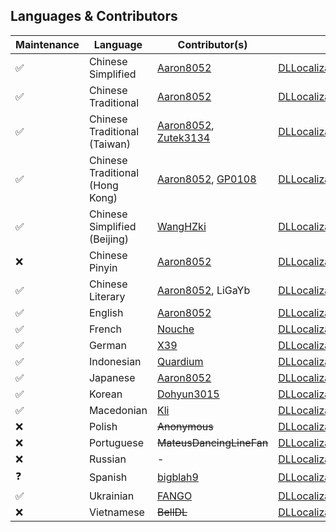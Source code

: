 ## Languages & Contributors
| Maintenance | Language | Contributor(s) | File |
| --------- | --------- | ---------------- | ------ |
| ✅ | Chinese Simplified | [Aaron8052](https://github.com/Aaron8052) | [DLLocalization_ChineseSimplified.bytes](https://github.com/DL-Community/DLCE-Translations/blob/main/DLLocalization_ChineseSimplified.bytes) |
| ✅ | Chinese Traditional | [Aaron8052](https://github.com/Aaron8052) | [DLLocalization_ChineseTradMainland.bytes](https://github.com/DL-Community/DLCE-Translations/blob/main/DLLocalization_ChineseTradMainland.bytes) |
| ✅ | Chinese Traditional (Taiwan) | [Aaron8052](https://github.com/Aaron8052), [Zutek3134](https://github.com/Zutek3134) | [DLLocalization_ChineseTraditional.bytes](https://github.com/DL-Community/DLCE-Translations/blob/main/DLLocalization_ChineseTraditional.bytes) |
| ✅ | Chinese Traditional (Hong Kong) | [Aaron8052](https://github.com/Aaron8052), [GP0108](https://github.com/GP0108) | [DLLocalization_CantoneseHK.bytes](https://github.com/DL-Community/DLCE-Translations/blob/main/DLLocalization_CantoneseHK.bytes) |
| ✅ | Chinese Simplified (Beijing) | [WangHZki](https://github.com/WangHZki) | [DLLocalization_ChineseBeijing.bytes](https://github.com/DL-Community/DLCE-Translations/blob/main/DLLocalization_ChineseBeijing.bytes) |
| ❌ | Chinese Pinyin | [Aaron8052](https://github.com/Aaron8052) | [DLLocalization_Pinyin.bytes](https://github.com/DL-Community/DLCE-Translations/blob/main/DLLocalization_Pinyin.bytes) |
| ✅ | Chinese Literary | [Aaron8052](https://github.com/Aaron8052), LiGaYb | [DLLocalization_ChineseClassical.bytes](https://github.com/DL-Community/DLCE-Translations/blob/main/DLLocalization_ChineseClassical.bytes) |
| ✅ | English | [Aaron8052](https://github.com/Aaron8052) | [DLLocalization_English.bytes](https://github.com/DL-Community/DLCE-Translations/blob/main/DLLocalization_English.bytes) |
| ✅ | French | [Nouche](https://github.com/Nouchey) | [DLLocalization_French.bytes](https://github.com/DL-Community/DLCE-Translations/blob/main/DLLocalization_French.bytes) |
| ✅ | German | [X39](https://github.com/X39X39) | [DLLocalization_German.bytes](https://github.com/DL-Community/DLCE-Translations/blob/main/DLLocalization_German.bytes) |
| ✅ | Indonesian | [Quardium](https://github.com/quardiumdl) | [DLLocalization_Indonesian.bytes](https://github.com/DL-Community/DLCE-Translations/blob/main/DLLocalization_Indonesian.bytes) |
| ✅ | Japanese | [Aaron8052](https://github.com/Aaron8052) | [DLLocalization_Japanese.bytes](https://github.com/DL-Community/DLCE-Translations/blob/main/DLLocalization_Japanese.bytes) |
| ✅ | Korean | [Dohyun3015](https://github.com/Dohyun3015) | [DLLocalization_Korean.bytes](https://github.com/DL-Community/DLCE-Translations/blob/main/DLLocalization_Korean.bytes) |
| ✅ | Macedonian | [Kli](https://github.com/dlkingkli) | [DLLocalization_Macedonian.bytes](https://github.com/DL-Community/DLCE-Translations/blob/main/DLLocalization_Macedonian.bytes) |
| ❌ | Polish | ~~Anonymous~~ | [DLLocalization_Polish.bytes](https://github.com/DL-Community/DLCE-Translations/blob/main/DLLocalization_Polish.bytes) |
| ❌ | Portuguese | ~~MateusDancingLineFan~~ | [DLLocalization_Portuguese.bytes](https://github.com/DL-Community/DLCE-Translations/blob/main/DLLocalization_Portuguese.bytes) |
| ❌ | Russian | - | [DLLocalization_Russian.bytes](https://github.com/DL-Community/DLCE-Translations/blob/main/DLLocalization_Russian.bytes) |
| ❓ | Spanish | [bigblah9](https://github.com/bigblah9) | [DLLocalization_Spanish.bytes](https://github.com/DL-Community/DLCE-Translations/blob/main/DLLocalization_Spanish.bytes) |
| ✅ | Ukrainian | [FANGO](https://github.com/FANGO11) | [DLLocalization_Ukrainian.bytes](https://github.com/DL-Community/DLCE-Translations/blob/main/DLLocalization_Ukrainian.bytes) |
| ❌ | Vietnamese | ~~BellDL~~ | [DLLocalization_Vietnamese.bytes](https://github.com/DL-Community/DLCE-Translations/blob/main/DLLocalization_Vietnamese.bytes) |
